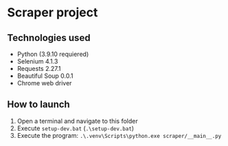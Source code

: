 # Scraper project

## Technologies used

- Python (3.9.10 requiered)
- Selenium 4.1.3
- Requests 2.27.1
- Beautiful Soup 0.0.1
- Chrome web driver

## How to launch

1. Open a terminal and navigate to this folder
2. Execute `setup-dev.bat` (`.\setup-dev.bat`)
3. Execute the program: `.\.venv\Scripts\python.exe scraper/__main__.py`
